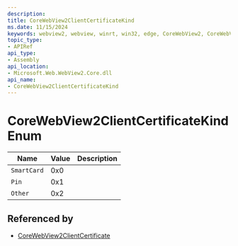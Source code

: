 ```yaml
---
description: 
title: CoreWebView2ClientCertificateKind
ms.date: 11/15/2024
keywords: webview2, webview, winrt, win32, edge, CoreWebView2, CoreWebView2Controller, browser control, edge html, CoreWebView2ClientCertificateKind
topic_type:
- APIRef
api_type:
- Assembly
api_location:
- Microsoft.Web.WebView2.Core.dll
api_name:
- CoreWebView2ClientCertificateKind
---
```


# CoreWebView2ClientCertificateKind Enum

| Name |  Value | Description |
|--|--|--|
|`SmartCard` | 0x0  |  |
|`Pin` | 0x1  |  |
|`Other` | 0x2  |  |


## Referenced by

- [CoreWebView2ClientCertificate](corewebview2clientcertificate.md)
